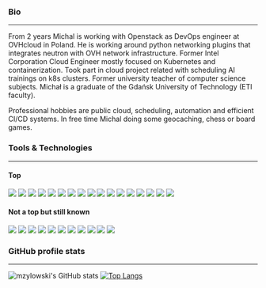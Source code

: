 ### Bio
___
From 2 years Michal is working with Openstack as DevOps engineer at OVHcloud in Poland. He is working around python networking plugins that integrates neutron with OVH network infrastructure. Former Intel Corporation Cloud Engineer mostly focused on Kubernetes and containerization. Took part in cloud project related with scheduling AI trainings on k8s clusters. Former university teacher of computer science subjects. Michał is a graduate of the Gdańsk University of Technology (ETI faculty). 

Professional hobbies are public cloud, scheduling, automation and  efficient CI/CD systems. In free time Michal doing some geocaching, chess or board games.

### Tools & Technologies
___
#### Top
![](https://img.shields.io/badge/Cloud-OVHcloud-informational?style=flat&logo=ovh&logoColor=white&color=b3ccff)
![](https://img.shields.io/badge/Cloud-GCP-informational?style=flat&logo=googlecloud&logoColor=white&color=b3ccff)
![](https://img.shields.io/badge/BareMetal-PrivateClouds-informational?style=flat&logo=pcgamingwiki&logoColor=white&color=b3ccff)
![](https://img.shields.io/badge/Orchestration-Kubernetes-informational?style=flat&logo=kubernetes&logoColor=white&color=b3ccff)
![](https://img.shields.io/badge/Orchestration-Openstack-informational?style=flat&logo=openstack&logoColor=white&color=b3ccff)
![](https://img.shields.io/badge/Containers-Docker-informational?style=flat&logo=docker&logoColor=white&color=b3ccff)
![](https://img.shields.io/badge/S3-Minio-informational?style=flat&logo=amazons3&logoColor=white&color=b3ccff)
![](https://img.shields.io/badge/CI/CD-Jenkins-informational?style=flat&logo=jenkins&logoColor=white&color=b3ccff)
![](https://img.shields.io/badge/CI/CD-GithubActions-informational?style=flat&logo=githubactions&logoColor=white&color=b3ccff)
![](https://img.shields.io/badge/Code-Python-informational?style=flat&logo=python&logoColor=white&color=b3ccff)
![](https://img.shields.io/badge/Code-Ansible-informational?style=flat&logo=ansible&logoColor=white&color=b3ccff)
![](https://img.shields.io/badge/Code-Helm-informational?style=flat&logo=helm&logoColor=white&color=b3ccff)
![](https://img.shields.io/badge/Shell-Bash-informational?style=flat&logo=gnu-bash&logoColor=white&color=b3ccff)
![](https://img.shields.io/badge/OS-Linux-informational?style=flat&logo=linux&logoColor=white&color=b3ccff)
![](https://img.shields.io/badge/OS-Mac-informational?style=flat&logo=macos&logoColor=white&color=b3ccff)
![](https://img.shields.io/badge/Tools-Git/GitHub-informational?style=flat&logo=github&logoColor=white&color=b3ccff)
![](https://img.shields.io/badge/IDE-Pycharm-informational?style=flat&logo=pycharm&logoColor=white&color=b3ccff)

#### Not a top but still known
![](https://img.shields.io/badge/Cloud-AWS-informational?style=flat&logo=amazonaws&logoColor=white&color=b3ccff)
![](https://img.shields.io/badge/Cloud-Azure-informational?style=flat&logo=azuredevops&logoColor=white&color=b3ccff)
![](https://img.shields.io/badge/Orchestration-Mesos-informational?style=flat&logo=apache&logoColor=white&color=b3ccff)
![](https://img.shields.io/badge/Code-Golang-informational?style=flat&logo=go&logoColor=white&color=b3ccff)
![](https://img.shields.io/badge/Code-C/C++-informational?style=flat&logo=c&logoColor=white&color=b3ccff)
![](https://img.shields.io/badge/Code-.net-informational?style=flat&logo=sharp&logoColor=white&color=b3ccff)
![](https://img.shields.io/badge/Code-PHP-informational?style=flat&logo=php&logoColor=white&color=b3ccff)
![](https://img.shields.io/badge/Code-WebDev-informational?style=flat&logo=html5&logoColor=white&color=b3ccff)
![](https://img.shields.io/badge/Code-Java-informational?style=flat&logo=java&logoColor=white&color=b3ccff)
![](https://img.shields.io/badge/Code-Terraform-informational?style=flat&logo=terraform&logoColor=white&color=b3ccff)
![](https://img.shields.io/badge/CI/CD-CircleCi-informational?style=flat&logo=circleci&logoColor=white&color=b3ccff)

### GitHub profile stats
___
![mzylowski's GitHub stats](https://github-readme-stats.vercel.app/api?username=mzylowski&show_icons=true&count_private=true&theme=tokyonight&hide=stars) 
[![Top Langs](https://github-readme-stats.vercel.app/api/top-langs/?username=mzylowski&langs_count=10&hide=CSS,JavaScript&exclude_repo=GUT-master-thesis,mzylowski&theme=tokyonight&layout=compact)](https://github.com/anuraghazra/github-readme-stats)
